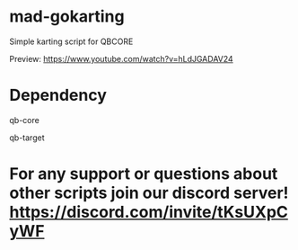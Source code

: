 # mad-gokarting
Simple karting script for QBCORE

Preview: https://www.youtube.com/watch?v=hLdJGADAV24

# Dependency

qb-core

qb-target

# For any support or questions about other scripts join our discord server! https://discord.com/invite/tKsUXpCyWF

